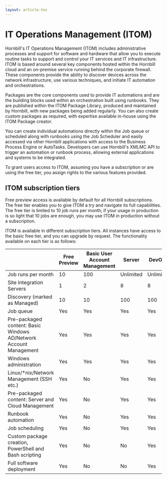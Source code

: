 ```yaml
---
layout: article-toc
---
```

# IT Operations Management (ITOM) 
Hornbill's IT Operations Management (ITOM) includes administrative processes and support for software and hardware that allow you to execute routine tasks to support and control your IT services and IT infrastructure. ITOM is based around several key components hosted within the Hornbill cloud and an on-premise service running behind the corporate firewall. These components provide the ability to discover devices across the network infrastructure, use various techniques, and initiate IT automation and orchestrations.

Packages are the core components used to provide IT automations and are the building blocks used within an orchestration built using runbooks. They are published within the ITOM Package Library, produced and maintained by Hornbill, with new packages being added regularly. You can also create custom packages as required, with expertise available in-house using the ITOM Package creator.

You can create individual automations directly within the Job queue or scheduled along with runbooks using the Job Scheduler and easily accessed via other Hornbill applications with access to the Business Process Engine or AutoTasks. Developers can use Hornbill's XMLMC API to trigger an automation or runbook process, allowing external applications and systems to be integrated.

To grant users access to ITOM, assuming you have a subscription or are using the free tier, you assign rights to the various features provided.

## ITOM subscription tiers
Free preview access is available by default for all Hornbill subscriptions. The free tier enables you to give ITOM a try and navigate its full capabilities. The free tier is limited to 10 job runs per month; if your usage in production is so light that 10 jobs are enough, you may use ITOM in production without a subscription.

ITOM is available in different subscription tiers. All instances have access to the basic free tier, and you can upgrade by request. The functionality available on each tier is as follows:

||Free Preview|Basic User Account Management|Server|DevOps|
|-|-|-|-|-|
|Job runs per month|10|100|Unlimited|Unlimited|
|Site Integration Servers|1|2|8|8|
|Discovery (marked as Managed)|10|10|100|100|
|Job queue|Yes|Yes|Yes|Yes|
|Pre-packaged content: Basic Windows AD/Network Account Management|Yes|Yes|Yes|Yes|
|Windows administration|Yes|Yes|Yes|Yes|
|Linux/*nix/Network Management (SSH etc.)|Yes|No|Yes|Yes|
|Pre-packaged content: Server and Cloud Management|Yes|No|Yes|Yes|
|Runbook automation|Yes|No|Yes|Yes|
|Job scheduling|Yes|No|Yes|Yes|
|Custom package creation, PowerShell and Bash scripting|Yes|No|No|Yes|
|Full software deployment|Yes|No|No|Yes|
